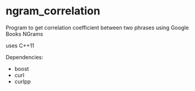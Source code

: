 # ngram_correlation
Program to get correlation coefficient between two phrases using Google Books NGrams

uses C++11

Dependencies:
* boost
* curl
* curlpp